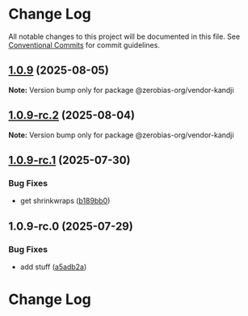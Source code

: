 # Change Log

All notable changes to this project will be documented in this file.
See [Conventional Commits](https://conventionalcommits.org) for commit guidelines.

## [1.0.9](https://github.com/zerobias-org/vendor/compare/@zerobias-org/vendor-kandji@1.0.9-rc.2...@zerobias-org/vendor-kandji@1.0.9) (2025-08-05)

**Note:** Version bump only for package @zerobias-org/vendor-kandji





## [1.0.9-rc.2](https://github.com/zerobias-org/vendor/compare/@zerobias-org/vendor-kandji@1.0.9-rc.1...@zerobias-org/vendor-kandji@1.0.9-rc.2) (2025-08-04)

**Note:** Version bump only for package @zerobias-org/vendor-kandji





## [1.0.9-rc.1](https://github.com/zerobias-org/vendor/compare/@zerobias-org/vendor-kandji@1.0.9-rc.0...@zerobias-org/vendor-kandji@1.0.9-rc.1) (2025-07-30)


### Bug Fixes

* get shrinkwraps ([b189bb0](https://github.com/zerobias-org/vendor/commit/b189bb0cf53ad66427530ccc0eab7824527942d3))





## 1.0.9-rc.0 (2025-07-29)


### Bug Fixes

* add stuff ([a5adb2a](https://github.com/zerobias-org/vendor/commit/a5adb2aecd0670c42e9077affecb6a047bf30fc6))





# Change Log
